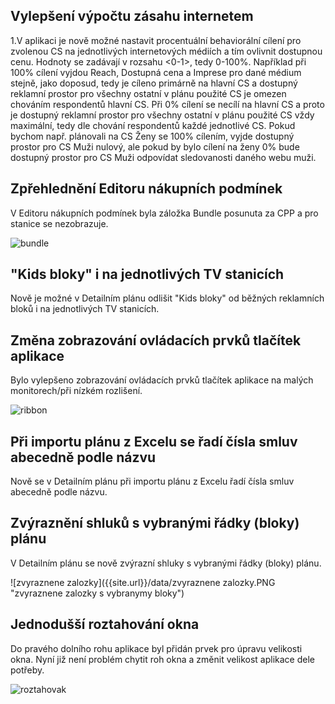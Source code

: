 ﻿---
categories: [fenix]
layout: fenix
---
## Vylepšení výpočtu zásahu internetem
1.V aplikaci je nově možné nastavit procentuální behaviorální cílení pro zvolenou CS na jednotlivých internetových médiích a tím ovlivnit dostupnou cenu. 
Hodnoty se zadávají v rozsahu <0-1>, tedy 0-100%. Například při 100% cílení vyjdou Reach, Dostupná cena a Imprese pro dané médium stejně, jako doposud, tedy je cíleno primárně na hlavní CS a dostupný reklamní prostor pro všechny ostatní v plánu použité CS je omezen chováním respondentů hlavní CS. 
Při 0% cílení se necílí na hlavní CS a proto je dostupný reklamní prostor pro všechny ostatní v plánu použité CS vždy maximální, tedy dle chování respondentů každé jednotlivé CS. 
Pokud bychom např. plánovali na CS Ženy se 100% cílením, vyjde dostupný prostor pro CS Muži nulový, ale pokud by bylo cílení na ženy 0% bude dostupný prostor pro CS Muži odpovídat sledovanosti daného webu muži.

## Zpřehlednění Editoru nákupních podmínek
V Editoru nákupních podmínek byla záložka Bundle posunuta za CPP a pro stanice se nezobrazuje.

![bundle]({{site.url}}/data/Bundle.png "bundle")

## "Kids bloky" i na jednotlivých TV stanicích
Nově je možné v Detailním plánu odlišit "Kids bloky" od běžných reklamních bloků i na jednotlivých TV stanicích.

## Změna zobrazování ovládacích prvků tlačítek aplikace
Bylo vylepšeno zobrazování ovládacích prvků tlačítek aplikace na malých monitorech/při nízkém rozlišení.

![ribbon]({{site.url}}/data/ribbon.png "Zmenseni ikon")

## Při importu plánu z Excelu se řadí čísla smluv abecedně podle názvu
Nově se v Detailním plánu při importu plánu z Excelu řadí čísla smluv abecedně podle názvu.

## Zvýraznění shluků s vybranými řádky (bloky) plánu 
V Detailním plánu se nově zvýrazní shluky s vybranými řádky (bloky) plánu.

![zvyraznene zalozky]({{site.url}}/data/zvyraznene zalozky.PNG "zvyraznene zalozky s vybranymy bloky")

## Jednodušší roztahování okna
Do pravého dolního rohu aplikace byl přidán prvek pro úpravu velikosti okna. Nyní již není problém chytit roh okna a změnit velikost aplikace dele potřeby.

![roztahovak]({{site.url}}/data/roztahovak.png "Jednodussi roztahovani okna")
